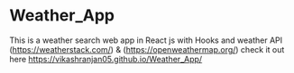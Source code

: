 # Weather_App
This is a weather search web app in React js with Hooks and weather API (https://weatherstack.com/) & (https://openweathermap.org/)
check it out here https://vikashranjan05.github.io/Weather_App/
